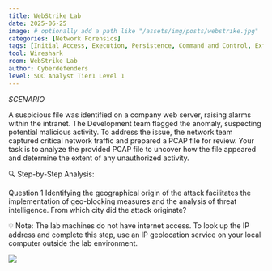 ```yaml
---
title: WebStrike Lab
date: 2025-06-25
image: # optionally add a path like "/assets/img/posts/webstrike.jpg"
categories: [Network Forensics]
tags: [Initial Access, Execution, Persistence, Command and Control, Exfiltration]
tool: Wireshark
room: WebStrike Lab
author: Cyberdefenders
level: SOC Analyst Tier1 Level 1
---
```


*SCENARIO*

A suspicious file was identified on a company web server, raising alarms within the intranet. The Development team flagged the anomaly, suspecting potential malicious activity. To address the issue, the network team captured critical network traffic and prepared a PCAP file for review.
Your task is to analyze the provided PCAP file to uncover how the file appeared and determine the extent of any unauthorized activity.

🔍 Step-by-Step Analysis:

Question 1
Identifying the geographical origin of the attack facilitates the implementation of geo-blocking measures and the analysis of threat intelligence. From which city did the attack originate?

💡 Note: The lab machines do not have internet access. To look up the IP address and complete this step, use an IP geolocation service on your local computer outside the lab environment.


![](/assets/img/posts/web1.jpg)


